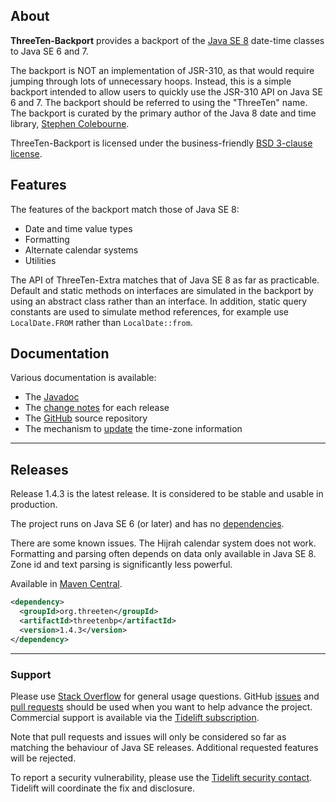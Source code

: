 ## <i></i> About

**ThreeTen-Backport** provides a backport of the
[Java SE 8](https://docs.oracle.com/javase/8/docs/api/java/time/package-summary.html) date-time classes to Java SE 6 and 7.

The backport is NOT an implementation of JSR-310, as that would require
jumping through lots of unnecessary hoops.
Instead, this is a simple backport intended to allow users to quickly
use the JSR-310 API on Java SE 6 and 7.
The backport should be referred to using the "ThreeTen" name.
The backport is curated by the primary author of the Java 8 date and time library, [Stephen Colebourne](https://www.joda.org/).

ThreeTen-Backport is licensed under the business-friendly [BSD 3-clause license](license.html).


## <i></i> Features

The features of the backport match those of Java SE 8:

* Date and time value types
* Formatting
* Alternate calendar systems
* Utilities

The API of ThreeTen-Extra matches that of Java SE 8 as far as practicable.
Default and static methods on interfaces are simulated in the backport
by using an abstract class rather than an interface.
In addition, static query constants are used to simulate method references, for example
use <code>LocalDate.FROM</code> rather than <code>LocalDate::from</code>.


## <i></i> Documentation

Various documentation is available:

* The [Javadoc](apidocs/index.html)
* The [change notes](changes-report.html) for each release
* The [GitHub](https://github.com/ThreeTen/threetenbp) source repository
* The mechanism to [update](update-tzdb.html) the time-zone information

---

## <i></i> Releases

Release 1.4.3 is the latest release.
It is considered to be stable and usable in production.

The project runs on Java SE 6 (or later) and has no [dependencies](dependencies.html).

There are some known issues.
The Hijrah calendar system does not work.
Formatting and parsing often depends on data only available in Java SE 8.
Zone id and text parsing is significantly less powerful.

Available in [Maven Central](https://search.maven.org/search?q=g:org.threeten%20AND%20a:threetenbp&core=gav).

```xml
<dependency>
  <groupId>org.threeten</groupId>
  <artifactId>threetenbp</artifactId>
  <version>1.4.3</version>
</dependency>
```

---

### Support

Please use [Stack Overflow](https://stackoverflow.com/questions/tagged/threetenbp) for general usage questions.
GitHub [issues](https://github.com/ThreeTen/threetenbp/issues) and [pull requests](https://github.com/ThreeTen/threetenbp/pulls)
should be used when you want to help advance the project.
Commercial support is available via the
[Tidelift subscription](https://tidelift.com/subscription/pkg/maven-org-threeten-threetenbp?utm_source=maven-org-threeten-threetenbp&utm_medium=referral&utm_campaign=website).

Note that pull requests and issues will only be considered so far as matching the behaviour of Java SE releases.
Additional requested features will be rejected.

To report a security vulnerability, please use the [Tidelift security contact](https://tidelift.com/security).
Tidelift will coordinate the fix and disclosure.
